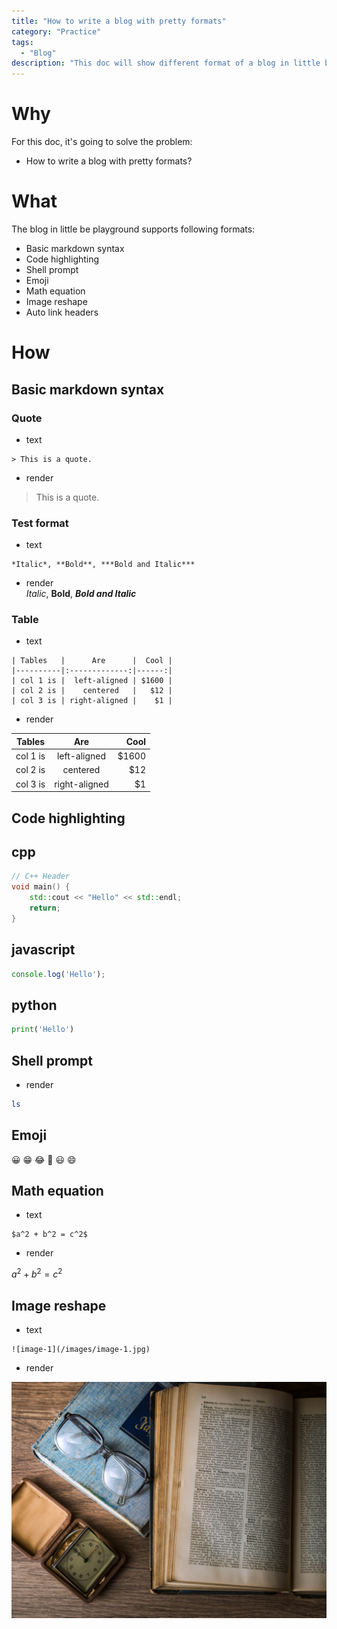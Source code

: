 ```yaml
---
title: "How to write a blog with pretty formats"
category: "Practice"
tags:
  - "Blog"
description: "This doc will show different format of a blog in little bee playground."
---
```


# Why
For this doc, it's going to solve the problem:
- How to write a blog with pretty formats?

# What
The blog in little be playground supports following formats:
- Basic markdown syntax
- Code highlighting
- Shell prompt
- Emoji
- Math equation
- Image reshape
- Auto link headers

# How
## Basic markdown syntax
### Quote
* text
```
> This is a quote.
```
* render<br>
> This is a quote.

### Test format
* text
```
*Italic*, **Bold**, ***Bold and Italic***
```
* render<br>
*Italic*, **Bold**, ***Bold and Italic***

### Table
* text
```
| Tables   |      Are      |  Cool |
|----------|:-------------:|------:|
| col 1 is |  left-aligned | $1600 |
| col 2 is |    centered   |   $12 |
| col 3 is | right-aligned |    $1 |
```
* render

| Tables   |      Are      |  Cool |
|----------|:-------------:|------:|
| col 1 is |  left-aligned | $1600 |
| col 2 is |    centered   |   $12 |
| col 3 is | right-aligned |    $1 |

## Code highlighting
## cpp
```cpp
// C++ Header
void main() {
    std::cout << "Hello" << std::endl;
    return;
}
```

## javascript
```js
console.log('Hello');
```

## python
```python
print('Hello')
```

## Shell prompt
* render

```bash
ls
```

## Emoji
😀 😁 😂 🤣 😃 😄

## Math equation
* text
```
$a^2 + b^2 = c^2$
```
* render

$a^2 + b^2 = c^2$

## Image reshape
* text
```
![image-1](/images/image-1.jpg)
```
* render

![image-1](/images/image-1.jpg)
